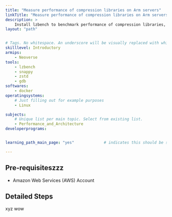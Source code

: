 ```yaml
---
title: "Measure performance of compression libraries on Arm servers" 
linkTitle: "Measure performance of compression libraries on Arm servers"
description: >
    Install lzbench to benchmark performance of compression libraries, and learn to use lzbench with snappy and zstd.
layout: "path"


# Tags. No whitespace. An underscore will be visually replaced with whitespace.
skilllevel: Introductory
armips:
    - Neoverse
tools:
    - lzbench
    - snappy
    - zstd
    - gdb
softwares:
    - docker
operatingsystems:
    # Just filling out for example purposes
    - Linux

subjects:
    # Unique list per main topic. Select from existing list.
    - Performance_and_Architecture
developerprograms:


learning_path_main_page: "yes"             # indicates this should be surfaced when looking for related content. Only set for _index.md of learning path content.

---
```


## Pre-requisiteszzz

* Amazon Web Services (AWS) Account 

## Detailed Steps
xyz
wow
